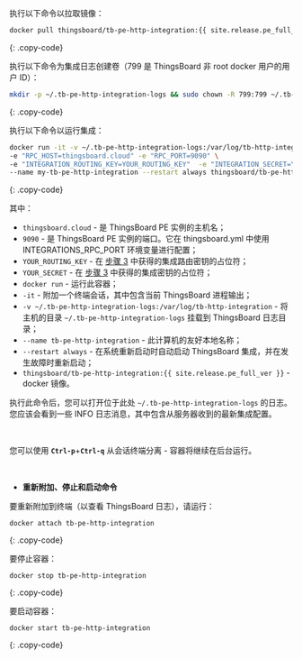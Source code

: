 执行以下命令以拉取镜像：

```bash
docker pull thingsboard/tb-pe-http-integration:{{ site.release.pe_full_ver }}
```
{: .copy-code}

执行以下命令为集成日志创建卷（799 是 ThingsBoard 非 root docker 用户的用户 ID）：

```bash
mkdir -p ~/.tb-pe-http-integration-logs && sudo chown -R 799:799 ~/.tb-pe-http-integration-logs
```
{: .copy-code}

执行以下命令以运行集成：

```bash
docker run -it -v ~/.tb-pe-http-integration-logs:/var/log/tb-http-integration \
-e "RPC_HOST=thingsboard.cloud" -e "RPC_PORT=9090" \
-e "INTEGRATION_ROUTING_KEY=YOUR_ROUTING_KEY"  -e "INTEGRATION_SECRET=YOUR_SECRET" \
--name my-tb-pe-http-integration --restart always thingsboard/tb-pe-http-integration:{{ site.release.pe_full_ver }}
```
{: .copy-code}

其中：

- `thingsboard.cloud` - 是 ThingsBoard PE 实例的主机名；
- `9090` - 是 ThingsBoard PE 实例的端口。它在 thingsboard.yml 中使用 INTEGRATIONS_RPC_PORT 环境变量进行配置；
- `YOUR_ROUTING_KEY` - 在 [步骤 3](/docs/user-guide/integrations/remote-integrations/#step-3-save-remote-integration-credentials) 中获得的集成路由密钥的占位符；
- `YOUR_SECRET` - 在 [步骤 3](/docs/user-guide/integrations/remote-integrations/#step-3-save-remote-integration-credentials) 中获得的集成密钥的占位符；
- `docker run` - 运行此容器；
- `-it` - 附加一个终端会话，其中包含当前 ThingsBoard 进程输出；
- `-v ~/.tb-pe-http-integration-logs:/var/log/tb-http-integration` - 将主机的目录 `~/.tb-pe-http-integration-logs` 挂载到 ThingsBoard 日志目录；
- `--name tb-pe-http-integration` - 此计算机的友好本地名称；
- `--restart always` - 在系统重新启动时自动启动 ThingsBoard 集成，并在发生故障时重新启动；
- `thingsboard/tb-pe-http-integration:{{ site.release.pe_full_ver }}` - docker 镜像。

执行此命令后，您可以打开位于此处 `~/.tb-pe-http-integration-logs` 的日志。您应该会看到一些 INFO 日志消息，其中包含从服务器收到的最新集成配置。

<br>

您可以使用 **`Ctrl-p`**+**`Ctrl-q`** 从会话终端分离 - 容器将继续在后台运行。

<br>

- **重新附加、停止和启动命令**

要重新附加到终端（以查看 ThingsBoard 日志），请运行：

```
docker attach tb-pe-http-integration
```
{: .copy-code}

要停止容器：

```
docker stop tb-pe-http-integration
```
{: .copy-code}

要启动容器：

```
docker start tb-pe-http-integration
```
{: .copy-code}